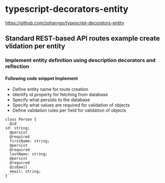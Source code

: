 # typescript-decorators-entity
https://github.com/zoharngo/typescript-decorators-entity


## Standard REST-based API routes example create vlidation per entity 

### Implement entity definition using description decorators and reflection 

#### Following code snippet Implement 

- Define entity name for route creation
- Identify id property for fetching from database 
- Specify what persists to the database 
- Specify what values are required for validation of objects 
- Define validation rules per field for validation of objects 


```@entity(“people”)
class Person {
  @id
id: string; 
  @persist
  @required
  firstName: string;
  @persist
  @required
  lastName: string;
  @persist
  @required
  @isEmail
  email: string;
}```

